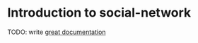 # Introduction to social-network

TODO: write [great documentation](http://jacobian.org/writing/what-to-write/)
